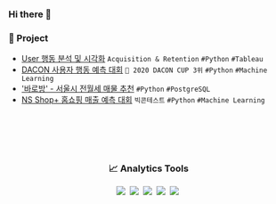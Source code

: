 ### Hi there 👋

<!--
**ssujeong/ssujeong** is a ✨ _special_ ✨ repository because its `README.md` (this file) appears on your GitHub profile.

Here are some ideas to get you started:

- 🔭 I’m currently working on ...
- 🌱 I’m currently learning ...
- 👯 I’m looking to collaborate on ...
- 🤔 I’m looking for help with ...
- 💬 Ask me about ...
- 📫 How to reach me: ...
- 😄 Pronouns: ...
- ⚡ Fun fact: ...
-->
### 📌 Project
-  [User 행동 분석 및 시각화](https://github.com/ssujeong/User_Acquisition-Retention)
`Acquisition & Retention` `#Python` `#Tableau` 
-  [DACON 사용자 행동 예측 대회](https://github.com/ssujeong/2020_DACON_CUP)
`🥉 2020 DACON CUP 3위` `#Python` `#Machine Learning` 
-  ['바로방' - 서울시 전월세 매물 추천](https://github.com/ssujeong/BaroBang_project)
`#Python` `#PostgreSQL` 
-  [NS Shop+ 홈쇼핑 매출 예측 대회](https://github.com/ssujeong/Big_contest_2020)
`빅콘테스트` `#Python` `#Machine Learning` 

<br> </br>
---

<h3 align="center"> 📈 Analytics Tools </h3>

<p align="center">
  <img src="https://img.shields.io/badge/Python-3776AB?style=flat-square&logo=Python&logoColor=white"/></a>&nbsp 
  <img src="https://img.shields.io/badge/Jupyter-F37626?style=flat-square&logo=Jupyter&logoColor=white"/></a>&nbsp 
  <img src="https://img.shields.io/badge/MySQL-4479A1?style=flat-square&logo=MySQL&logoColor=white"/></a>&nbsp 
  <img src="https://img.shields.io/badge/PostgreSQL-4169E1?style=flat-square&logo=PostgreSQL&logoColor=white"/></a>&nbsp 
  <img src="https://img.shields.io/badge/Tableau-E97627?style=flat-square&logo=Tableau&logoColor=white"/></a>&nbsp 
</p>
